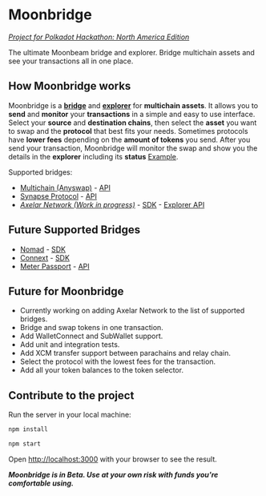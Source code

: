 # Moonbridge

[*Project for Polkadot Hackathon: North America Edition*](https://devpost.com/software/moonbridge)

The ultimate Moonbeam bridge and explorer. Bridge multichain assets and see your transactions all in one place.

## How Moonbridge works

Moonbridge is a [**bridge**](https://moonbridge.network/bridge) and [**explorer**](https://moonbridge.network/explorer) for **multichain assets**. It allows you to **send** and **monitor** your **transactions** in a simple and easy to use interface. Select your **source** and **destination chains**, then select the **asset** you want to swap and the **protocol** that best fits your needs. Sometimes protocols have **lower fees** depending on the **amount of tokens** you send. After you send your transaction, Moonbridge will monitor the swap and show you the details in the **explorer** including its **status** [Example](https://moonbridge.network/tx/0xe1656854470f9dc2120b4ed0a95fd6526abc6a1a316326f727ad3747369b6de4).

 Supported bridges:

- [Multichain (Anyswap)](https://app.multichain.org/#/router) - [API](https://github.com/anyswap/CrossChain-Bridge/wiki/CrossChain-Bridge-API#restful-api-reference)
- [Synapse Protocol](https://synapseprotocol.com/) - [API](https://syn-api-x.herokuapp.com/apidoc/#api-_header)
- [*Axelar Network (Work in progress)*](https://satellite.money/) - [SDK](https://docs.axelar.dev/dev/axelarjs-sdk/token-transfer-dep-addr) - [Explorer API](https://github.com/synapsecns/explorer-api)

## Future Supported Bridges

- [Nomad](https://app.nomad.xyz/) - [SDK](https://docs.nomad.xyz/dev/sdk.html)
- [Connext](https://bridge.connext.network/?sendingChainId=1284) - [SDK](https://docs.connext.network/developers/sdk/sdk-quickstart)
- [Meter Passport](https://passport.meter.io/#/) - [API](https://github.com/meterio/meterify#web3-method-supported)

## Future for Moonbridge

- Currently working on adding Axelar Network to the list of supported bridges.
- Bridge and swap tokens in one transaction.
- Add WalletConnect and SubWallet support.
- Add unit and integration tests.
- Add XCM transfer support between parachains and relay chain.
- Select the protocol with the lowest fees for the transaction.
- Add all your token balances to the token selector.

## Contribute to the project

Run the server in your local machine:

```bash
npm install

npm start
```

Open <http://localhost:3000> with your browser to see the result.


***Moonbridge is in Beta. Use at your own risk with funds you're comfortable using.***
